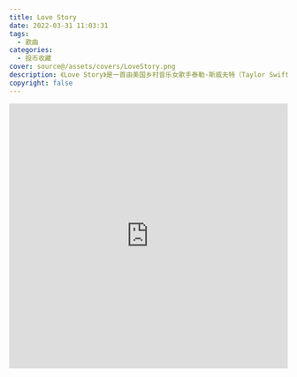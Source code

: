 ```yaml
---
title: Love Story
date: 2022-03-31 11:03:31
tags:
  - 歌曲
categories:
  - 投币收藏
cover: source@/assets/covers/LoveStory.png
description: 《Love Story》是一首由美国乡村音乐女歌手泰勒·斯威夫特（Taylor Swift）创作和演唱的乡村流行歌曲。
copyright: false
---
```


<iframe
  src="https://player.bilibili.com/player.html?aid=767113619&bvid=BV1Tr4y1B7jP&cid=541649776&page=1"
  scrolling="no"
  border="0"
  frameborder="no"
  width="100%"
  framespacing="0"
  allowfullscreen="true"
>
</iframe>

<style>
iframe {
  height: 480px;
}
@media (max-width: 768px) {
  iframe {
    height: 300px;
  }
}
@media (max-width: 480px) {
  iframe {
    height: 250px;
  }
}
</style>
